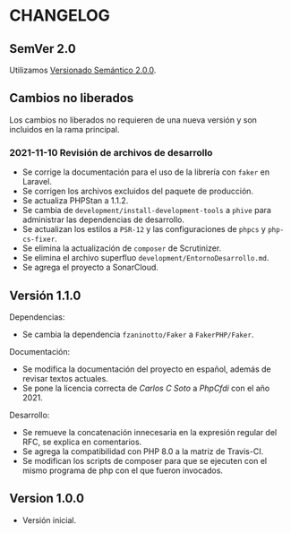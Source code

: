 # CHANGELOG

## SemVer 2.0

Utilizamos [Versionado Semántico 2.0.0](SEMVER.md).

## Cambios no liberados

Los cambios no liberados no requieren de una nueva versión y son incluidos en la rama principal.

### 2021-11-10 Revisión de archivos de desarrollo

- Se corrige la documentación para el uso de la librería con `faker` en Laravel.
- Se corrigen los archivos excluidos del paquete de producción.
- Se actualiza PHPStan a 1.1.2.
- Se cambia de `development/install-development-tools` a `phive` para administrar las dependencias de desarrollo.
- Se actualizan los estilos a `PSR-12` y las configuraciones de `phpcs` y `php-cs-fixer`.
- Se elimina la actualización de `composer` de Scrutinizer.
- Se elimina el archivo superfluo `development/EntornoDesarrollo.md`.
- Se agrega el proyecto a SonarCloud.

## Versión 1.1.0

Dependencias:

- Se cambia la dependencia `fzaninotto/Faker` a `FakerPHP/Faker`.

Documentación:

- Se modifica la documentación del proyecto en español, además de revisar textos actuales.
- Se pone la licencia correcta de *Carlos C Soto* a *PhpCfdi* con el año 2021.
  
Desarrollo:

- Se remueve la concatenación innecesaria en la expresión regular del RFC, se explica en comentarios.
- Se agrega la compatibilidad con PHP 8.0 a la matriz de Travis-CI.
- Se modifican los scripts de composer para que se ejecuten con el mismo programa de php con el que fueron invocados.

## Version 1.0.0

- Versión inicial.
